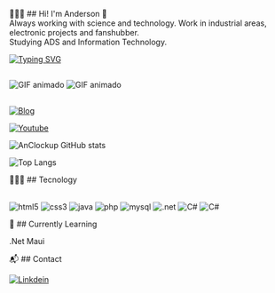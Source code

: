 👨🏾‍💻 ## Hi! I'm Anderson 👋<br>
Always working with science and technology. Work in industrial areas, electronic projects and fanshubber.<br>
Studying ADS and Information Technology.

[![Typing SVG](https://readme-typing-svg.demolab.com/?lines=Program+and+develop+solutions;Creative+and+innovative+contributions;Thank+you+for+visiting)](https://git.io/typing-svg)
##
![GIF animado](https://c.tenor.com/2fXbn6Xtt0UAAAAC/tenor.gif)
![GIF animado](https://c.tenor.com/sGv2hrQnMHQAAAAC/tenor.gif)
##
[![Blog](https://img.shields.io/badge/Blogger-FF5722?style=for-the-badge&logo=blogger&logoColor=white)](https://padlet.com/varjao2003/ddevsoftware-hb87m36ksrbidfe)

[![Youtube](https://img.shields.io/badge/YouTube-FF0000?style=for-the-badge&logo=youtube&logoColor=white)](https://www.youtube.com/@Pou45/featured)

![AnClockup GitHub stats](https://github-readme-stats.vercel.app/api?username=AnClockup&show_icons=true&theme=radical)

![Top Langs](https://github-readme-stats.vercel.app/api/top-langs/?username=AnClockup&langs_count=8)

🧙🏽‍♂️ ## Tecnology

<div style="display: inline_block"><br/>
    <img align="center" alt="html5" src="https://img.shields.io/badge/HTML5-E34F26?style=for-the-badge&logo=html5&logoColor=white"/>
    <img align="center" alt="css3" src="https://img.shields.io/badge/CSS3-1572B6?style=for-the-badge&logo=css3&logoColor=white"/>
    <img align="center" alt="java" src="https://img.shields.io/badge/Java-ED8B00?style=for-the-badge&logo=openjdk&logoColor=white"/>
    <img align="center" alt="php" src="https://img.shields.io/badge/PHP-777BB4?style=for-the-badge&logo=php&logoColor=white"/>
    <img align="center" alt="mysql" src="https://img.shields.io/badge/MySQL-00000F?style=for-the-badge&logo=mysql&logoColor=white"/>
    <img align="center" alt=".net" src="https://img.shields.io/badge/.NET-5C2D91?style=for-the-badge&logo=.net&logoColor=white"/>
    <img align="center" alt="C#" src="https://img.shields.io/badge/C%23-239120?style=for-the-badge&logo=c-sharp&logoColor=white"/>
    <img align="center" alt="C#" src="https://img.shields.io/badge/Python-3776AB?style=for-the-badge&logo=python&logoColor=white"/>
  
</div>

📑 ## Currently Learning

.Net Maui

📬 ## Contact

[![Linkdein](https://img.shields.io/badge/LinkedIn-0077B5?style=for-the-badge&logo=linkedin&logoColor=white)](https://www.linkedin.com/in/anderson-varj%C3%A3o-9b2874a1/?locale=en_US)
